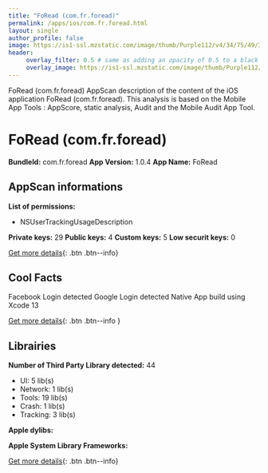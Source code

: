 ```yaml
---
title: "FoRead (com.fr.foread)"
permalink: /apps/ios/com.fr.foread.html
layout: single
author_profile: false
image: https://is1-ssl.mzstatic.com/image/thumb/Purple112/v4/34/75/49/347549dd-7784-0771-b5ba-6ee89bb19e9d/AppIcon-0-0-1x_U007emarketing-0-0-0-5-0-0-sRGB-0-0-0-GLES2_U002c0-512MB-85-220-0-0.png/512x512bb.jpg
header: 
     overlay_filter: 0.5 # same as adding an opacity of 0.5 to a black background
     overlay_image: https://is1-ssl.mzstatic.com/image/thumb/Purple112/v4/34/75/49/347549dd-7784-0771-b5ba-6ee89bb19e9d/AppIcon-0-0-1x_U007emarketing-0-0-0-5-0-0-sRGB-0-0-0-GLES2_U002c0-512MB-85-220-0-0.png/512x512bb.jpg
---
```

FoRead (com.fr.foread) AppScan description of the content of the iOS application FoRead (com.fr.foread). This analysis is based on the Mobile App Tools : AppScore, static analysis, Audit and the Mobile Audit App Tool.

# FoRead (com.fr.foread)

**BundleId:** com.fr.foread
**App Version:** 1.0.4
**App Name:** FoRead


## AppScan informations 

**List of permissions:** 
- NSUserTrackingUsageDescription
  
  
**Private keys:** 29
**Public keys:** 4
**Custom keys:** 5
**Low securit keys:** 0
  
[Get more details](/pricing.html){: .btn .btn--info}

## Cool Facts

Facebook Login detected
Google Login detected
Native App
build using Xcode 13
  
[Get more details](/pricing.html){: .btn .btn--info }

## Librairies 
**Number of Third Party Library detected:** 44
- UI: 5 lib(s)
- Network: 1 lib(s)
- Tools: 19 lib(s)
- Crash: 1 lib(s)
- Tracking: 3 lib(s)


**Apple dylibs:**


**Apple System Library Frameworks:**


  
[Get more details](/pricing.html){: .btn .btn--info}


